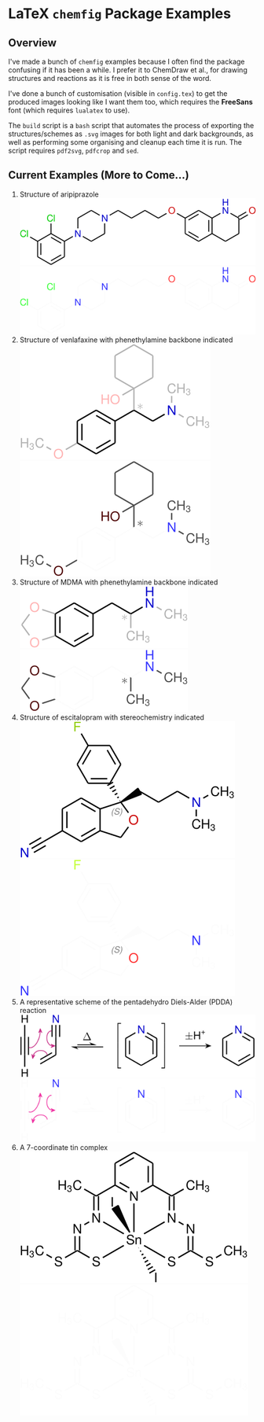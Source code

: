 # LaTeX `chemfig` Package Examples

## Overview

I've made a bunch of `chemfig` examples because I often find the package confusing if it has been a while. I prefer it to ChemDraw et al., for drawing structures and reactions as it is free in both sense of the word.

I've done a bunch of customisation (visible in `config.tex`) to get the produced images looking like I want them too, which requires the **FreeSans** font (which requires `lualatex` to use). 

The `build` script is a `bash` script that automates the process of exporting the structures/schemes as `.svg` images for both light and dark backgrounds, as well as performing some organising and cleanup each time it is run. The script requires `pdf2svg`, `pdfcrop` and `sed`. 

## Current Examples (More to Come...)

1. Structure of aripiprazole
   ![](svg/light/01.svg#gh-light-mode-only)
   ![](svg/dark/01.svg#gh-dark-mode-only)
2. Structure of venlafaxine with phenethylamine backbone indicated
   ![](svg/light/02.svg#gh-light-mode-only)
   ![](svg/dark/02.svg#gh-dark-mode-only)
3. Structure of MDMA with phenethylamine backbone indicated
   ![](svg/light/03.svg#gh-light-mode-only)
   ![](svg/dark/03.svg#gh-dark-mode-only)
4. Structure of escitalopram with stereochemistry indicated
   ![](svg/light/04.svg#gh-light-mode-only)
   ![](svg/dark/04.svg#gh-dark-mode-only)
5. A representative scheme of the pentadehydro Diels-Alder (PDDA) reaction
   ![](svg/light/05.svg#gh-light-mode-only)
   ![](svg/dark/05.svg#gh-dark-mode-only)
6. A 7-coordinate tin complex
   ![](svg/light/06.svg#gh-light-mode-only)
   ![](svg/dark/06.svg#gh-dark-mode-only)

